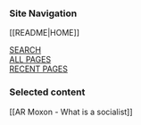 ### Site Navigation

[[README|HOME]]  

[SEARCH](/search.html)  
[ALL PAGES](/all-pages.html)  
[RECENT PAGES](/recent-pages.html)  

### Selected content

[[AR Moxon - What is a socialist]]  
